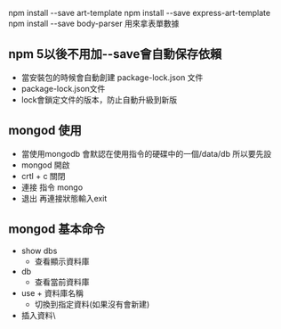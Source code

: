 npm install --save art-template
npm install --save express-art-template
npm install --save body-parser 用來拿表單數據

## npm 5以後不用加--save會自動保存依賴 
 * 當安裝包的時候會自動創建 package-lock.json 文件
 * package-lock.json文件
 * lock會鎖定文件的版本，防止自動升級到新版 


## mongod 使用
* 當使用mongodb 會默認在使用指令的硬碟中的一個/data/db 所以要先設
* mongod 開啟
* crtl +  c 關閉
* 連接 指令 mongo
* 退出 再連接狀態輸入exit

## mongod 基本命令
* show dbs  
    + 查看顯示資料庫
* db
    + 查看當前資料庫
* use + 資料庫名稱
  + 切換到指定資料(如果沒有會新建)
* 插入資料\

